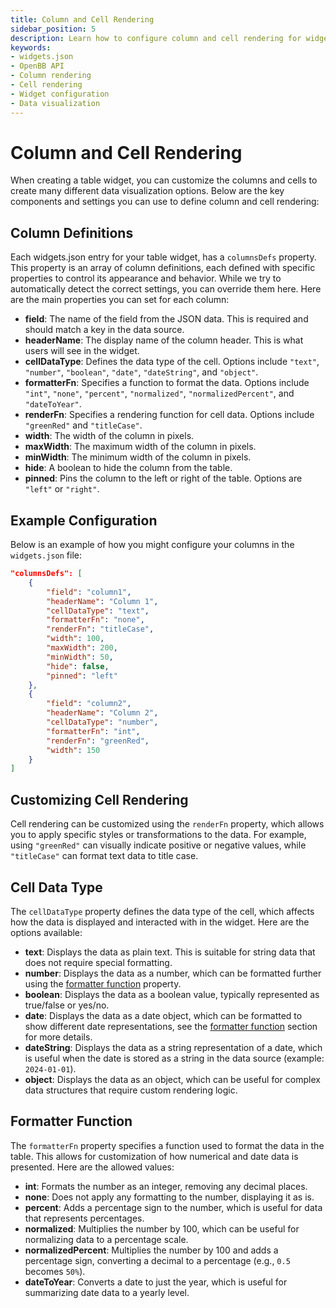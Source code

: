```yaml
---
title: Column and Cell Rendering
sidebar_position: 5
description: Learn how to configure column and cell rendering for widgets in OpenBB Terminal Pro using the widgets.json file.
keywords:
- widgets.json
- OpenBB API
- Column rendering
- Cell rendering
- Widget configuration
- Data visualization
---
```


# Column and Cell Rendering

When creating a table widget, you can customize the columns and cells to create many different data visualization options. Below are the key components and settings you can use to define column and cell rendering:

## Column Definitions

Each widgets.json entry for your table widget, has a `columnsDefs` property. This property is an array of column definitions, each defined with specific properties to control its appearance and behavior. While we try to automatically detect the correct settings, you can override them here. Here are the main properties you can set for each column:

- **field**: The name of the field from the JSON data. This is required and should match a key in the data source.
- **headerName**: The display name of the column header. This is what users will see in the widget.
- **cellDataType**: Defines the data type of the cell. Options include `"text"`, `"number"`, `"boolean"`, `"date"`, `"dateString"`, and `"object"`.
- **formatterFn**: Specifies a function to format the data. Options include `"int"`, `"none"`, `"percent"`, `"normalized"`, `"normalizedPercent"`, and `"dateToYear"`.
- **renderFn**: Specifies a rendering function for cell data. Options include `"greenRed"` and `"titleCase"`.
- **width**: The width of the column in pixels.
- **maxWidth**: The maximum width of the column in pixels.
- **minWidth**: The minimum width of the column in pixels.
- **hide**: A boolean to hide the column from the table.
- **pinned**: Pins the column to the left or right of the table. Options are `"left"` or `"right"`.

## Example Configuration

Below is an example of how you might configure your columns in the `widgets.json` file:

```json
"columnsDefs": [
    {
        "field": "column1",
        "headerName": "Column 1",
        "cellDataType": "text",
        "formatterFn": "none",
        "renderFn": "titleCase",
        "width": 100,
        "maxWidth": 200,
        "minWidth": 50,
        "hide": false,
        "pinned": "left"
    },
    {
        "field": "column2",
        "headerName": "Column 2",
        "cellDataType": "number",
        "formatterFn": "int",
        "renderFn": "greenRed",
        "width": 150
    }
]
```

## Customizing Cell Rendering

Cell rendering can be customized using the `renderFn` property, which allows you to apply specific styles or transformations to the data. For example, using `"greenRed"` can visually indicate positive or negative values, while `"titleCase"` can format text data to title case.

## Cell Data Type

The `cellDataType` property defines the data type of the cell, which affects how the data is displayed and interacted with in the widget. Here are the options available:

- **text**: Displays the data as plain text. This is suitable for string data that does not require special formatting.
- **number**: Displays the data as a number, which can be formatted further using the [formatter function](#formatter-function) property.
- **boolean**: Displays the data as a boolean value, typically represented as true/false or yes/no.
- **date**: Displays the data as a date object, which can be formatted to show different date representations, see the [formatter function](#formatter-function) section for more details.
- **dateString**: Displays the data as a string representation of a date, which is useful when the date is stored as a string in the data source (example: `2024-01-01`).
- **object**: Displays the data as an object, which can be useful for complex data structures that require custom rendering logic.

## Formatter Function

The `formatterFn` property specifies a function used to format the data in the table. This allows for customization of how numerical and date data is presented. Here are the allowed values:

- **int**: Formats the number as an integer, removing any decimal places.
- **none**: Does not apply any formatting to the number, displaying it as is.
- **percent**: Adds a percentage sign to the number, which is useful for data that represents percentages.
- **normalized**: Multiplies the number by 100, which can be useful for normalizing data to a percentage scale.
- **normalizedPercent**: Multiplies the number by 100 and adds a percentage sign, converting a decimal to a percentage (e.g., `0.5` becomes `50%`).
- **dateToYear**: Converts a date to just the year, which is useful for summarizing date data to a yearly level.





